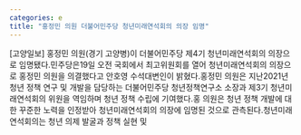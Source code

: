 ```yaml
---
categories: e
title: "홍정민 의원 더불어민주당 청년미래연석회의 의장 임명"
---
```

[고양일보] 홍정민 의원(경기 고양병)이 더불어민주당 제4기 청년미래연석회의 의장으로 임명됐다.민주당은19일 오전 국회에서 최고위원회를 열어 청년미래연석회의 의장으로 홍정민 의원을 의결했다고 안호영 수석대변인이 밝혔다.홍정민 의원은 지난2021년 청년 정책 연구 및 개발을 담당하는 더불어민주당 청년정책연구소 소장과 제3기 청년미래연석회의 위원을 역임하며 청년 정책 수립에 기여했다.홍 의원은 청년 정책 개발에 대한 꾸준한 노력을 인정받아 청년미래연석회의 의장에 임명된 것으로 관측된다.청년미래연석회의는 청년 의제 발굴과 정책 실현 및